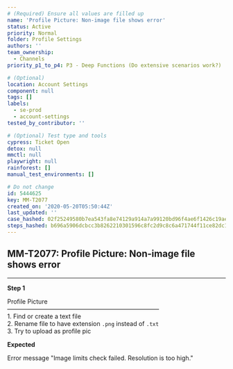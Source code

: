 ```yaml
---
# (Required) Ensure all values are filled up
name: 'Profile Picture: Non-image file shows error'
status: Active
priority: Normal
folder: Profile Settings
authors: ''
team_ownership:
  - Channels
priority_p1_to_p4: P3 - Deep Functions (Do extensive scenarios work?)

# (Optional)
location: Account Settings
component: null
tags: []
labels:
  - se-prod
  - account-settings
tested_by_contributor: ''

# (Optional) Test type and tools
cypress: Ticket Open
detox: null
mmctl: null
playwright: null
rainforest: []
manual_test_environments: []

# Do not change
id: 5444625
key: MM-T2077
created_on: '2020-05-20T05:50:44Z'
last_updated: ''
case_hashed: 02f25249580b7ea543fa8e74129a914a7a99120bd96f4ae6f1426c19aee56bb04f4f38ebf75298f8f81cd9e9485450d2
steps_hashed: b696a5906dcbcc3b8262210301596c8fc2d9c8c6a471744f11ce82dc13c4a03107554aea16372b8484e933c7221e9831
---
```


<!-- (Auto-generated) Based on frontmatter's "key" and "name" -->

## MM-T2077: Profile Picture: Non-image file shows error

---

**Step 1**

Profile Picture\
—————————————————————————\
1\. Find or create a text file\
2\. Rename file to have extension `.png` instead of `.txt`\
3\. Try to upload as profile pic

**Expected**

Error message "Image limits check failed. Resolution is too high."
